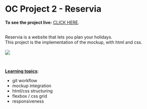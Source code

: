 # OC Project 2 - Reservia

**To see the project live:** [CLICK HERE](https://newnightcoder.github.io/DanielJulien_2_29042021/). <br><br>

Reservia is a website that lets you plan your holidays.  
This project is the implementation of the mockup, with html and css.<br><br>
![](https://jigsaw.w3.org/css-validator/images/vcss-blue)

<br>

<u>**Learning topics**</u>:

- git workflow
- mockup integration
- html/css structuring
- flexbox / css grid
- responsiveness
